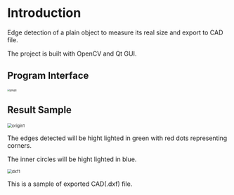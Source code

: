 # Introduction
Edge detection of a plain object to measure its real size and export to CAD file.

The project is built with OpenCV and Qt GUI. 

## Program Interface

<img src="https://github.com/YuxLiu/EdgeDetect/blob/master/assets/软件操作.PNG" alt="软件操作" style="zoom:30%;" />

## Result Sample

<img src="https://github.com/YuxLiu/EdgeDetect/blob/master/assets/origin1.png" alt="origin1" style="zoom:67%;" />

The edges detected will be hight lighted in green with red dots representing corners. 

The inner circles will be hight lighted in blue.

<img src="https://github.com/YuxLiu/EdgeDetect/blob/master/assets/dxf1.png" alt="dxf1" style="zoom: 67%;" />

This is a sample of exported CAD(.dxf) file.
